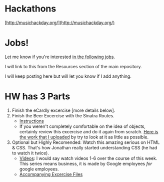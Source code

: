 # Hackathons

[http://musichackday.org/](http://musichackday.org/)

# Jobs!

Let me know if you're interested [in the following jobs](https://docs.google.com/document/d/1QF-lhomIdL7jdWWz96xeHGY6j8P4cWvSMMUScIg6TRo/edit).

I will link to this from the Resources section of the main repository.

I will keep posting here but will let you know if I add anything.


# HW has 3 Parts

1. Finish the eCardly excercise [more details below].
2. Finish the Beer Excercise with the Sinatra Routes.
	- [Instructions](https://github.com/ga-students/WDI_NYC_Hash/blob/master/week_02/d03/morning_excercises.md)
	- If you weren't completely comfortable on the idea of objects, certainly review this excercise and do it again from scratch. [Here is the work that I uploaded](https://github.com/ga-students/WDI_NYC_Hash/tree/master/week_02/d03/distillery) by try to look at it as little as possible.
3. Optional but Highly Recomended: Watch this amazing serious on HTML & CSS. That's how Jonathan really started understanding CSS (he had to watch it twice).
	- [Videos](http://www.youtube.com/playlist?list=PL697D36B35F92E9E4): I would say watch videos 1-6 over the course of this week. This series means business, it is made by Google employees *for* google employees.
	- [Accompanying Excercise Files](http://webremix.org/labs/lab2/)
	
